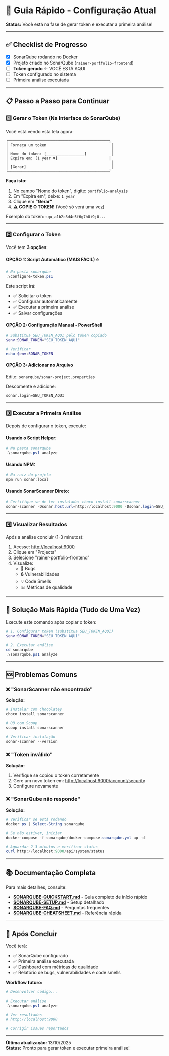 # 🚀 Guia Rápido - Configuração Atual

**Status:** Você está na fase de gerar token e executar a primeira análise!

---

## ✅ Checklist de Progresso

- [x] SonarQube rodando no Docker
- [x] Projeto criado no SonarQube (`rainer-portfolio-frontend`)
- [ ] **Token gerado** ← VOCÊ ESTÁ AQUI
- [ ] Token configurado no sistema
- [ ] Primeira análise executada

---

## 📋 Passo a Passo para Continuar

### **1️⃣ Gerar o Token (Na Interface do SonarQube)**

Você está vendo esta tela agora:

```text
┌─────────────────────────────────────────────┐
│ Forneça um token                             │
│                                              │
│ Nome do token: [_________________]           │
│ Expira em: [1 year ▼]                       │
│                                              │
│ [Gerar]                                      │
└─────────────────────────────────────────────┘
```

**Faça isto:**

1. No campo "Nome do token", digite: `portfolio-analysis`
2. Em "Expira em", deixe: `1 year`
3. Clique em **"Gerar"**
4. **⚠️ COPIE O TOKEN!** (Você só verá uma vez)

Exemplo do token: `squ_a1b2c3d4e5f6g7h8i9j0...`

---

### **2️⃣ Configurar o Token**

Você tem **3 opções**:

#### **OPÇÃO 1: Script Automático (MAIS FÁCIL)** ⭐

```powershell
# Na pasta sonarqube
.\configure-token.ps1
```

Este script irá:

- ✅ Solicitar o token
- ✅ Configurar automaticamente
- ✅ Executar a primeira análise
- ✅ Salvar configurações

#### **OPÇÃO 2: Configuração Manual - PowerShell**

```powershell
# Substitua SEU_TOKEN_AQUI pelo token copiado
$env:SONAR_TOKEN="SEU_TOKEN_AQUI"

# Verificar
echo $env:SONAR_TOKEN
```

#### **OPÇÃO 3: Adicionar no Arquivo**

Edite: `sonarqube/sonar-project.properties`

Descomente e adicione:

```properties
sonar.login=SEU_TOKEN_AQUI
```

---

### **3️⃣ Executar a Primeira Análise**

Depois de configurar o token, execute:

#### **Usando o Script Helper:**

```powershell
# Na pasta sonarqube
.\sonarqube.ps1 analyze
```

#### **Usando NPM:**

```powershell
# Na raiz do projeto
npm run sonar:local
```

#### **Usando SonarScanner Direto:**

```powershell
# Certifique-se de ter instalado: choco install sonarscanner
sonar-scanner -Dsonar.host.url=http://localhost:9000 -Dsonar.login=SEU_TOKEN_AQUI
```

---

### **4️⃣ Visualizar Resultados**

Após a análise concluir (1-3 minutos):

1. Acesse: <http://localhost:9000>
2. Clique em "Projects"
3. Selecione "rainer-portfolio-frontend"
4. Visualize:
   - 🐛 Bugs
   - 🔒 Vulnerabilidades
   - 💡 Code Smells
   - 📊 Métricas de qualidade

---

## 🎯 Solução Mais Rápida (Tudo de Uma Vez)

Execute este comando após copiar o token:

```powershell
# 1. Configurar token (substitua SEU_TOKEN_AQUI)
$env:SONAR_TOKEN="SEU_TOKEN_AQUI"

# 2. Executar análise
cd sonarqube
.\sonarqube.ps1 analyze
```

---

## 🆘 Problemas Comuns

### ❌ "SonarScanner não encontrado"

**Solução:**

```powershell
# Instalar com Chocolatey
choco install sonarscanner

# OU com Scoop
scoop install sonarscanner

# Verificar instalação
sonar-scanner --version
```

### ❌ "Token inválido"

**Solução:**

1. Verifique se copiou o token corretamente
2. Gere um novo token em: <http://localhost:9000/account/security>
3. Configure novamente

### ❌ "SonarQube não responde"

**Solução:**

```powershell
# Verificar se está rodando
docker ps | Select-String sonarqube

# Se não estiver, iniciar
docker-compose -f sonarqube/docker-compose.sonarqube.yml up -d

# Aguardar 2-3 minutos e verificar status
curl http://localhost:9000/api/system/status
```

---

## 📚 Documentação Completa

Para mais detalhes, consulte:

- **[SONARQUBE-QUICKSTART.md](./docs/SONARQUBE-QUICKSTART.md)** - Guia completo de início rápido
- **[SONARQUBE-SETUP.md](./docs/SONARQUBE-SETUP.md)** - Setup detalhado
- **[SONARQUBE-FAQ.md](./docs/SONARQUBE-FAQ.md)** - Perguntas frequentes
- **[SONARQUBE-CHEATSHEET.md](./docs/SONARQUBE-CHEATSHEET.md)** - Referência rápida

---

## 🎉 Após Concluir

Você terá:

- ✅ SonarQube configurado
- ✅ Primeira análise executada
- ✅ Dashboard com métricas de qualidade
- ✅ Relatório de bugs, vulnerabilidades e code smells

**Workflow futuro:**

```powershell
# Desenvolver código...

# Executar análise
.\sonarqube.ps1 analyze

# Ver resultados
# http://localhost:9000

# Corrigir issues reportados
```

---

**Última atualização:** 13/10/2025  
**Status:** Pronto para gerar token e executar primeira análise!
